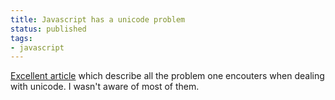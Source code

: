 ```yaml
---
title: Javascript has a unicode problem
status: published
tags:
- javascript
---
```


[Excellent article](http://mathiasbynens.be/notes/javascript-unicode) which describe all the problem one encouters when dealing with unicode. I wasn't aware of most of them.
